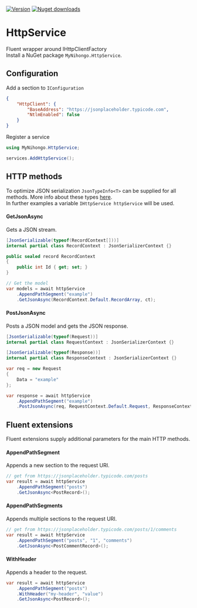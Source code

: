 [![Version](https://img.shields.io/nuget/v/MyNihongo.HttpService?style=plastic)](https://www.nuget.org/packages/MyNihongo.HttpService/)
[![Nuget downloads](https://img.shields.io/nuget/dt/MyNihongo.HttpService?label=nuget%20downloads&logo=nuget&style=plastic)](https://www.nuget.org/packages/MyNihongo.HttpService/)   

# HttpService
Fluent wrapper around IHttpClientFactory  
Install a NuGet package `MyNihongo.HttpService`.

## Configuration
Add a section to `IConfiguration`
```json
{
	"HttpClient": {
		"BaseAddress": "https://jsonplaceholder.typicode.com",
		"NtlmEnabled": false
	} 
}
```
Register a service
```cs
using MyNihongo.HttpService;

services.AddHttpService();
```

## HTTP methods
To optimize JSON serialization `JsonTypeInfo<T>` can be supplied for all methods. More info about these types [here](https://devblogs.microsoft.com/dotnet/try-the-new-system-text-json-source-generator/).  
In further examples a variable `IHttpService httpService` will be used.  

#### GetJsonAsync
Gets a JSON stream.
```cs
[JsonSerializable(typeof(RecordContext[]))]
internal partial class RecordContext : JsonSerializerContext {}

public sealed record RecordContext
{
	public int Id { get; set; }
}

// Get the model
var models = await httpService
	.AppendPathSegment("example")
	.GetJsonAsync(RecordContext.Default.RecordArray, ct);
```

#### PostJsonAsync
Posts a JSON model and gets the JSON response.
```cs
[JsonSerializable(typeof(Request))]
internal partial class RequestContext : JsonSerializerContext {}

[JsonSerializable(typeof(Response))]
internal partial class ResponseContext : JsonSerializerContext {}

var req = new Request
{
	Data = "example"
};

var response = await httpService
	.AppendPathSegment("example")
	.PostJsonAsync(req, RequestContext.Default.Request, ResponseContext.Default.Response, ct);
```

## Fluent extensions
Fluent extensions supply additional parameters for the main HTTP methods.

#### AppendPathSegment
Appends a new section to the request URI.
```cs
// get from https://jsonplaceholder.typicode.com/posts
var result = await httpService
	.AppendPathSegment("posts")
	.GetJsonAsync<PostRecord>();
```

#### AppendPathSegments
Appends multiple sections to the request URI.
```cs
// get from https://jsonplaceholder.typicode.com/posts/1/comments
var result = await httpService
	.AppendPathSegment("posts", "1", "comments")
	.GetJsonAsync<PostCommentRecord>();
```

#### WithHeader
Appends a header to the request.
```cs
var result = await httpService
	.AppendPathSegment("posts")
	.WithHeader("my-header", "value")
	.GetJsonAsync<PostRecord>();
```